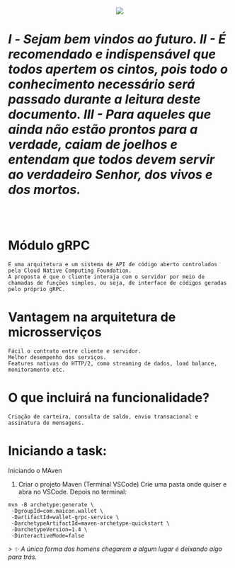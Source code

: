  <div align="center">
   <img src="https://images-wixmp-ed30a86b8c4ca887773594c2.wixmp.com/f/005b9413-c5f5-4266-b295-673624b84ee1/dejsa57-04ca2134-b770-4e2b-a09f-a1b5b7c27928.gif?token=eyJ0eXAiOiJKV1QiLCJhbGciOiJIUzI1NiJ9.eyJzdWIiOiJ1cm46YXBwOjdlMGQxODg5ODIyNjQzNzNhNWYwZDQxNWVhMGQyNmUwIiwiaXNzIjoidXJuOmFwcDo3ZTBkMTg4OTgyMjY0MzczYTVmMGQ0MTVlYTBkMjZlMCIsIm9iaiI6W1t7InBhdGgiOiJcL2ZcLzAwNWI5NDEzLWM1ZjUtNDI2Ni1iMjk1LTY3MzYyNGI4NGVlMVwvZGVqc2E1Ny0wNGNhMjEzNC1iNzcwLTRlMmItYTA5Zi1hMWI1YjdjMjc5MjguZ2lmIn1dXSwiYXVkIjpbInVybjpzZXJ2aWNlOmZpbGUuZG93bmxvYWQiXX0.yGAX8LUod_AWRCu986KvR1EYi6LivFEed85DjlhKQyc">
 </div>
 
<h1><i> Ⅰ - Sejam bem vindos ao futuro. II - É recomendado e indispensável que todos apertem os cintos, pois todo o conhecimento necessário será passado durante a leitura deste documento. III - Para aqueles que ainda não estão prontos para a verdade, caiam de joelhos e entendam que todos devem servir ao verdadeiro Senhor, dos vivos e dos mortos. </i> </h1>
<br> <br> 
 
 # Módulo gRPC 
 ```
 É uma arquitetura e um sistema de API de código aberto controlados pela Cloud Native Computing Foundation.
 A proposta é que o cliente interaja com o servidor por meio de chamadas de funções simples, ou seja, de interface de códigos geradas pelo próprio gRPC. 
 ```
 # Vantagem na arquitetura de microsserviços 
 ```
 Fácil o contrato entre cliente e servidor.
 Melhor desempenho dos serviços.
 Features nativas do HTTP/2, como streaming de dados, load balance, monitoramento etc.
```
# O que incluirá na funcionalidade? 
 ```
Criação de carteira, consulta de saldo, envio transacional e assinatura de mensagens.
```
# Iniciando a task:
Iniciando o MAven
1) Criar o projeto Maven (Terminal VSCode)
Crie uma pasta onde quiser e abra no VSCode. Depois no terminal:
```
mvn -B archetype:generate \
 -DgroupId=com.maicon.wallet \
 -DartifactId=wallet-grpc-service \
 -DarchetypeArtifactId=maven-archetype-quickstart \
 -DarchetypeVersion=1.4 \
 -DinteractiveMode=false
```








<i>
 > ✨ A única forma dos homens chegarem a algum lugar é deixando algo para trás.
 </i>
